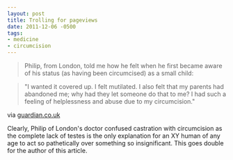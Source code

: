 ```yaml
---
layout: post
title: Trolling for pageviews
date: 2011-12-06 -0500
tags: 
- medicine
- circumcision
---
```


> Philip, from London, told me how he felt when he first became aware of his status (as having been circumcised) as a small child:

> "I wanted it covered up.  I felt mutilated.  I also felt that my parents had abandoned me; why had they let someone do that to me? I had such a feeling of helplessness and abuse due to my circumcision."

via [guardian.co.uk](http://www.guardian.co.uk/science/the-lay-scientist/2011/dec/06/1)

Clearly, Philip of London's doctor confused castration with circumcision as the complete lack of testes is the only explanation for an XY human of any age to act so pathetically over something so insignificant. This goes double for the author of this article.